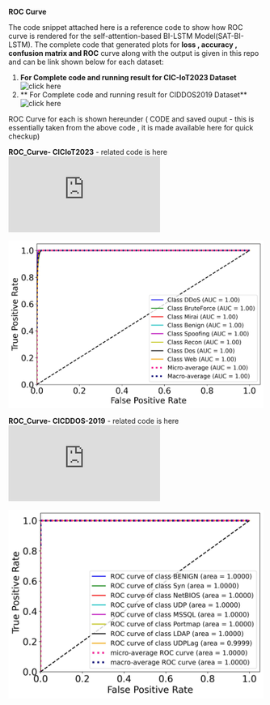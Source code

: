 **ROC Curve** 

The code snippet attached here is a reference code to show how ROC curve is rendered for the self-attention-based BI-LSTM Model(SAT-BI-LSTM).
The complete code that generated plots for **loss , accuracy , confusion matrix and ROC** curve along with the output is given in this repo and can be link shown below for each dataset: 

1. **For Complete code and running result for CIC-IoT2023 Dataset**  ![click here](https://github.com/bmiftah/ROC-Curve-code/blob/main/BI_LSTM_CIC_IOT2023_v01.ipynb)
2. ** For Complete code and running result for CIDDOS2019 Dataset**  ![click here](https://github.com/bmiftah/ROC-Curve-code/blob/main/BI-LSTM_Attention_Model_CICDDOS2019.ipynb)


ROC Curve for each is shown hereunder ( CODE and saved ouput - this is essentially taken from the above code , it is made available here for quick checkup)

**ROC_Curve- CICIoT2023**   - related code is here ![Code-CICIoT2023](https://github.com/bmiftah/ROC-Curve-code/blob/main/ROC_Curve_CICIoT2023.py)

![ROC_Curve- CICIoT2023](https://github.com/bmiftah/ROC-Curve-code/blob/main/CICIoT2023_ROC_Curve.jpeg)


**ROC_Curve- CICDDOS-2019** - related code is here ![Code_CICIoT2023](https://github.com/bmiftah/ROC-Curve-code/blob/main/ROC_Curve_CICDDOS2019.py)

![ROC_Curve- CICIoT2023](https://github.com/bmiftah/ROC-Curve-code/blob/main/ROC_Curves_2019_SP_1108.jpeg)
